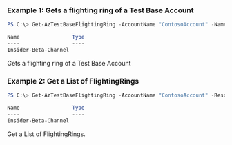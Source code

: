 ### Example 1: Gets a flighting ring of a Test Base Account
```powershell
PS C:\> Get-AzTestBaseFlightingRing -AccountName "ContosoAccount" -Name "Insider-Beta-Channel" -ResourceGroupName "ContosoRG"

Name                 Type
----                 ----
Insider-Beta-Channel

```

Gets a flighting ring of a Test Base Account

### Example 2: Get a List of FlightingRings
```powershell
PS C:\> Get-AzTestBaseFlightingRing -AccountName "ContosoAccount" -ResourceGroupName "ContosoRG" 

Name                 Type
----                 ----
Insider-Beta-Channel

```

Get a List of FlightingRings.

